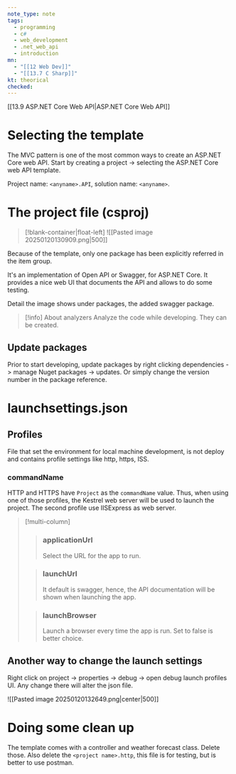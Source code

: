```yaml
---
note_type: note
tags:
  - programming
  - c#
  - web_development
  - .net_web_api
  - introduction
mn:
  - "[[12 Web Dev]]"
  - "[[13.7 C Sharp]]"
kt: theorical
checked:
---
```

[[13.9 ASP.NET Core Web API|ASP.NET Core Web API]]

# Selecting the template
The MVC pattern is one of the most common ways to create an ASP.NET Core web API. Start by creating a project -> selecting the ASP.NET Core web API template. 

Project name: `<anyname>.API`, solution name: `<anyname>`. 

# The project file (csproj)
>[!blank-container|float-left]
>![[Pasted image 20250120130909.png|500]]

Because of the template, only one package has been explicitly referred in the item group.

It's an implementation of Open API or Swagger, for ASP.NET Core. It provides a nice web UI that documents the API and allows to do some testing.

Detail the image shows under packages, the added swagger package. 

>[!info] About analyzers
>Analyze the code while developing. They can be created.

## Update packages
Prior to start developing, update packages by right clicking dependencies -> manage Nuget packages -> updates. Or simply change the version number in the package reference. 

# launchsettings.json
## Profiles
File that set the environment for local machine development, is not deploy and contains profile settings like http, https, ISS. 
### commandName
HTTP and HTTPS have `Project` as the `commandName` value. Thus, when using one of those profiles, the Kestrel web server will be used to launch the project. The second profile use IISExpress as web server. 

>[!multi-column]
>
>>### applicationUrl
>>Select the URL for the app to run. 
>
>>### launchUrl
>>It default is swagger, hence, the API documentation will be shown when launching the app. 
>
>>### launchBrowser
>>Launch a browser every time the app is run. Set to false is better choice. 

## Another way to change the launch settings
Right click on project -> properties -> debug -> open debug launch profiles UI. Any change there will alter the json file. 

![[Pasted image 20250120132649.png|center|500]]

# Doing some clean up
The template comes with a controller and weather forecast class. Delete those. Also delete the `<project name>.http`, this file is for testing, but is better to use postman. 